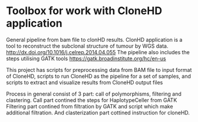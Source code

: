 # Toolbox for work with CloneHD application
General pipeline from bam file to clonHD results.
ClonHD application is a tool to reconstruct the subclonal structure of tumour by WGS data.
http://dx.doi.org/10.1016/j.celrep.2014.04.055
The pipeline also includes the steps utilising GATK tools
https://gatk.broadinstitute.org/hc/en-us

This project has scripts for preprocessing data from BAM file to input format of CloneHD, scripts to run CloneHD as the pipeline for a set of samples, and scripts to extract and visualize results from CloneHD output files

Process in general consist of 3 part:  call of polymorphisms, filtering and clastering.
Call part contined the steps for HaplotypeCeller from GATK
Filtering part contined from filtration by GATK and script which make additional filtration.
And clasterization part cottined instruction for cloneHD.
